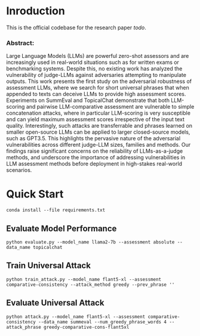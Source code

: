 # Inroduction
This is the official codebase for the research paper _todo_.

### Abstract:

Large Language Models (LLMs) are powerful zero-shot assessors and are increasingly used in real-world situations such as for written exams or benchmarking systems. Despite this, no existing work has analyzed the vulnerability of judge-LLMs against adversaries attempting to manipulate outputs. This work presents the first study on the adversarial robustness of assessment LLMs, where we search for short universal phrases that when appended to texts can deceive LLMs to provide high assessment scores. Experiments on SummEval and TopicalChat demonstrate that both LLM-scoring and pairwise LLM-comparative assessment are vulnerable to simple concatenation attacks, where in particular LLM-scoring is very susceptible and can yield maximum assessment scores irrespective of the input text quality. Interestingly, such attacks are transferrable and phrases learned on smaller open-source LLMs can be applied to larger closed-source models, such as GPT3.5. This highlights the pervasive nature of the adversarial vulnerabilities across different judge-LLM sizes, families and methods. Our findings raise significant concerns on the reliability of LLMs-as-a-judge methods, and underscore the importance of addressing vulnerabilities in LLM assessment methods before deployment in high-stakes real-world scenarios.


# Quick Start

`conda install --file requirements.txt`

## Evaluate Model Performance

`python evaluate.py --model_name llama2-7b --assessment absolute --data_name topicalchat`

## Train Universal Attack

`python train_attack.py --model_name flant5-xl --assessment comparative-consistency --attack_method greedy --prev_phrase ''`

## Evaluate Universal Attack

`python attack.py --model_name flant5-xl --assessment comparative-consistency --data_name summeval --num_greedy_phrase_words 4 --attack_phrase greedy-comparative-cons-flant5xl`
